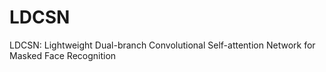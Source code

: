 # LDCSN
LDCSN: Lightweight Dual-branch Convolutional Self-attention Network for Masked Face Recognition
